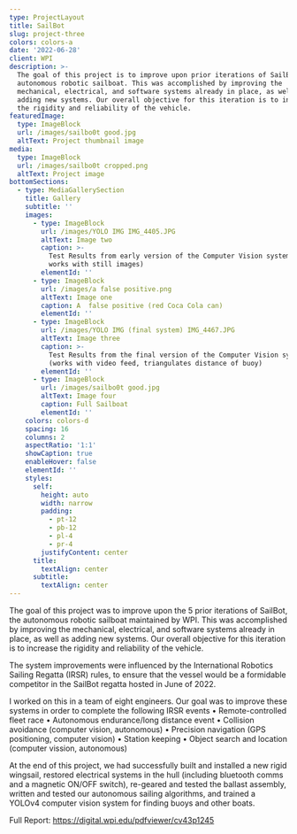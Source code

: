 ```yaml
---
type: ProjectLayout
title: SailBot
slug: project-three
colors: colors-a
date: '2022-06-28'
client: WPI
description: >-
  The goal of this project is to improve upon prior iterations of SailBot, an
  autonomous robotic sailboat. This was accomplished by improving the
  mechanical, electrical, and software systems already in place, as well as
  adding new systems. Our overall objective for this iteration is to increase
  the rigidity and reliability of the vehicle.
featuredImage:
  type: ImageBlock
  url: /images/sailbo0t good.jpg
  altText: Project thumbnail image
media:
  type: ImageBlock
  url: /images/sailbo0t cropped.png
  altText: Project image
bottomSections:
  - type: MediaGallerySection
    title: Gallery
    subtitle: ''
    images:
      - type: ImageBlock
        url: /images/YOLO IMG IMG_4405.JPG
        altText: Image two
        caption: >-
          Test Results from early version of the Computer Vision system (only
          works with still images)
        elementId: ''
      - type: ImageBlock
        url: /images/a false positive.png
        altText: Image one
        caption: A  false positive (red Coca Cola can)
        elementId: ''
      - type: ImageBlock
        url: /images/YOLO IMG (final system) IMG_4467.JPG
        altText: Image three
        caption: >-
          Test Results from the final version of the Computer Vision system
          (works with video feed, triangulates distance of buoy)
        elementId: ''
      - type: ImageBlock
        url: /images/sailbo0t good.jpg
        altText: Image four
        caption: Full Sailboat
        elementId: ''
    colors: colors-d
    spacing: 16
    columns: 2
    aspectRatio: '1:1'
    showCaption: true
    enableHover: false
    elementId: ''
    styles:
      self:
        height: auto
        width: narrow
        padding:
          - pt-12
          - pb-12
          - pl-4
          - pr-4
        justifyContent: center
      title:
        textAlign: center
      subtitle:
        textAlign: center
---
```


The goal of this project was to improve upon the 5 prior iterations of SailBot, the autonomous robotic sailboat maintained by WPI. This was accomplished by improving the mechanical, electrical, and software systems already in place, as well as adding new systems. Our overall objective for this iteration is to increase the rigidity and reliability of the vehicle.

The system improvements were influenced by the International Robotics Sailing Regatta (IRSR) rules, to ensure that the vessel would be a
formidable competitor in the SailBot regatta hosted in June of 2022.

I worked on this in a team of eight engineers. Our goal was to improve these systems in order to complete the following IRSR events
• Remote-controlled fleet race
• Autonomous endurance/long distance event
• Collision avoidance (computer vision, autonomous)
• Precision navigation (GPS positioning, computer vision)
• Station keeping
• Object search and location (computer vission, autonomous)

At the end of this project, we had successfully built and installed a new rigid wingsail, restored electrical systems in the hull (including bluetooth comms and a magnetic ON/OFF switch), re-geared and tested the ballast assembly, written and tested our autonomous sailing algorithms, and trained a YOLOv4 computer vision system for finding buoys and other boats.

Full Report: <https://digital.wpi.edu/pdfviewer/cv43p1245>
